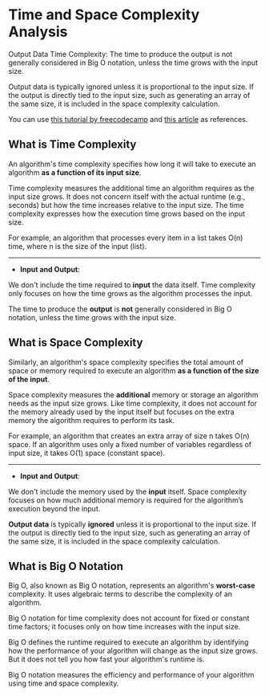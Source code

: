 # Time and Space Complexity Analysis




Output Data
Time Complexity: The time to produce the output is not generally considered in Big O notation, unless the time grows with the input size.

Output data is typically ignored unless it is proportional to the input size. If the output is directly tied to the input size, such as generating an array of the same size, it is included in the space complexity calculation.

You can use [this tutorial by freecodecamp](https://www.freecodecamp.org/news/big-o-cheat-sheet-time-complexity-chart/) and [this article](https://medium.com/@DevChy/introduction-to-big-o-notation-time-and-space-complexity-f747ea5bca58) as references.

## What is Time Complexity

An algorithm's time complexity specifies how long it will take to execute an algorithm **as a function of its input size**. 

Time complexity measures the additional time an algorithm requires as the input size grows. It does not concern itself with the actual runtime (e.g., seconds) but how the time increases relative to the input size. The time complexity expresses how the execution time grows based on the input size.

For example, an algorithm that processes every item in a list takes O(n) time, where n is the size of the input (list).

---

- **Input and Output**:

We don't include the time required to **input** the data itself. Time complexity only focuses on how the time grows as the algorithm processes the input.

The time to produce the **output** is **not** generally considered in Big O notation, unless the time grows with the input size.

## What is Space Complexity

Similarly, an algorithm's space complexity specifies the total amount of space or memory required to execute an algorithm **as a function of the size of the input**.

Space complexity measures the **additional** memory or storage an algorithm needs as the input size grows. Like time complexity, it does not account for the memory already used by the input itself but focuses on the extra memory the algorithm requires to perform its task.

For example, an algorithm that creates an extra array of size n takes O(n) space. If an algorithm uses only a fixed number of variables regardless of input size, it takes O(1) space (constant space).

---

- **Input and Output**:

We don't include the memory used by the **input** itself. Space complexity focuses on how much additional memory is required for the algorithm’s execution beyond the input.

**Output data** is typically **ignored** unless it is proportional to the input size. If the output is directly tied to the input size, such as generating an array of the same size, it is included in the space complexity calculation.

## What is Big O Notation

Big O, also known as Big O notation, represents an algorithm's **worst-case** complexity. It uses algebraic terms to describe the complexity of an algorithm.

Big O notation for time complexity does not account for fixed or constant time factors; it focuses only on how time increases with the input size.

Big O defines the runtime required to execute an algorithm by identifying how the performance of your algorithm will change as the input size grows. But it does not tell you how fast your algorithm's runtime is.

Big O notation measures the efficiency and performance of your algorithm using time and space complexity.
